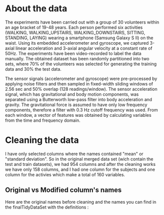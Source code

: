 # About the data  

The experiments have been carried out with a group of 30 volunteers within an age bracket of 19-48 years. Each person performed six activities (WALKING, WALKING_UPSTAIRS, WALKING_DOWNSTAIRS, SITTING, STANDING, LAYING) wearing a smartphone (Samsung Galaxy S II) on the waist. Using its embedded accelerometer and gyroscope, we captured 3-axial linear acceleration and 3-axial angular velocity at a constant rate of 50Hz. The experiments have been video-recorded to label the data manually. The obtained dataset has been randomly partitioned into two sets, where 70% of the volunteers was selected for generating the training data and 30% the test data.  

The sensor signals (accelerometer and gyroscope) were pre-processed by applying noise filters and then sampled in fixed-width sliding windows of 2.56 sec and 50% overlap (128 readings/window). The sensor acceleration signal, which has gravitational and body motion components, was separated using a Butterworth low-pass filter into body acceleration and gravity. The gravitational force is assumed to have only low frequency components, therefore a filter with 0.3 Hz cutoff frequency was used. From each window, a vector of features was obtained by calculating variables from the time and frequency domain.  

# Cleaning the data

I have only selected columns where the names contained "mean" or "standard deviation". 
So in the original merged data set (wich contain the test and train datasets), we had 954 columns and after the cleaning works we have only 158 columns, and I had one column for the subjects and one column for the activies which make a total of 160 variables.  

## Original vs Modified column's names  

Here are the original names before cleaning and the names you can find in the finalTidyDataSet with the definitions :  



